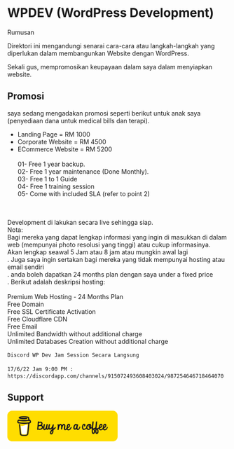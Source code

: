 # WPDEV (WordPress Development) 

Rumusan

Direktori ini mengandungi senarai cara-cara atau langkah-langkah yang diperlukan dalam membangunkan Website dengan WordPress. 

Sekali gus, mempromosikan keupayaan dalam saya dalam menyiapkan website.

## Promosi

saya sedang mengadakan promosi seperti berikut untuk anak saya (penyediaan dana untuk medical bills dan terapi).
- Landing Page = RM 1000
- Corporate Website = RM 4500
- ECommerce Website = RM 5200 
<br /><br />
01- Free 1 year backup.<br />
02- Free 1 year maintenance (Done Monthly).<br />
03- Free 1 to 1  Guide <br />
04- Free 1 training session<br />
05- Come with included SLA (refer to point 2)<br />
<br />
<br />
Development di lakukan secara live sehingga siap.
<br />
Nota:<br /> 
Bagi mereka yang dapat lengkap informasi yang ingin di masukkan di dalam web (mempunyai photo resolusi yang tinggi) atau cukup informasinya.<br /> Akan lengkap seawal 5 Jam atau 8 jam atau mungkin awal lagi<br />.
Juga saya ingin sertakan bagi mereka yang tidak mempunyai hosting atau email sendiri<br />.
anda boleh dapatkan 24 months plan dengan saya under a fixed price<br />.
Berikut adalah deskripsi hosting: <br />
<br />
Premium Web Hosting - 24 Months Plan<br /> 
Free Domain <br />
Free SSL Certificate Activation<br />
Free Cloudflare CDN<br />
Free Email<br />
Unlimited Bandwidth without additional charge<br />
Unlimited Databases Creation without additional charge<br />

```
Discord WP Dev Jam Session Secara Langsung

17/6/22 Jam 9:00 PM : https://discordapp.com/channels/915072493608403024/987254646718464070

```

## Support
<a href="https://buymeacoffee.com/jojaafar">
  <img style="width: 50%; height: 50%;" src="https://github.com/harimau99/teratak-repo/blob/main/Najoe/assets/img/bmc-button.png"> 
</a>

